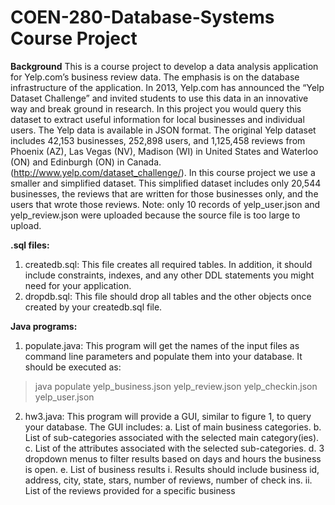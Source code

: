 # COEN-280-Database-Systems Course Project
<b>Background</b>
This is a course project to develop a data analysis application for Yelp.com’s business review data. The emphasis is on the database infrastructure of the application.
In 2013, Yelp.com has announced the “Yelp Dataset Challenge” and invited students to use this data in an innovative way and break ground in research. In this project you would query this dataset to extract useful information for local businesses and individual users.
The Yelp data is available in JSON format. The original Yelp dataset includes 42,153 businesses, 252,898 users, and 1,125,458 reviews from Phoenix (AZ), Las Vegas (NV), Madison (WI) in United States and Waterloo (ON) and Edinburgh (ON) in Canada. (http://www.yelp.com/dataset_challenge/). 
In this course project we use a smaller and simplified dataset. This simplified dataset includes only 20,544 businesses, the reviews that are written for those businesses only, and the users that wrote those reviews. Note: only 10 records of yelp_user.json and yelp_review.json were uploaded because the source file is too large to upload.

<b>.sql files:</b>
1. createdb.sql: This file creates all required tables. In addition, it should include constraints, indexes, and any other DDL statements you might need for your application.
2. dropdb.sql: This file should drop all tables and the other objects once created by your createdb.sql file.

<b>Java programs:</b>
1. populate.java: This program will get the names of the input files as command line parameters and populate them into your database. It should be executed as:
  > java populate yelp_business.json yelp_review.json yelp_checkin.json yelp_user.json
2. hw3.java: This program will provide a GUI, similar to figure 1, to query your database. The GUI includes:
  a. List of main business categories.
  b. List of sub-categories associated with the selected main category(ies).
  c. List of the attributes associated with the selected sub-categories.
  d. 3 dropdown menus to filter results based on days and hours the business is open.
  e. List of business results
    i. Results should include business id, address, city, state, stars, number of reviews, number of check ins.
    ii. List of the reviews provided for a specific business
